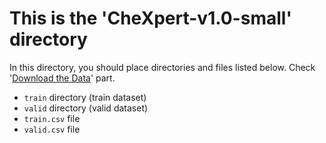 # This is the 'CheXpert-v1.0-small' directory
In this directory, you should place directories and files listed below. Check '[Download the Data](https://github.com/Stomper10/CheXpert#1-download-the-data)' part.
* `train` directory (train dataset)
* `valid` directory (valid dataset)
* `train.csv` file
* `valid.csv` file
